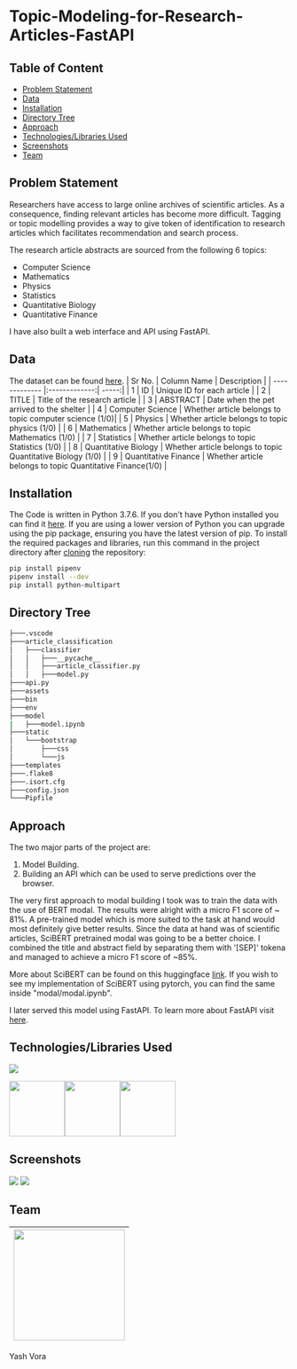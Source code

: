 # Topic-Modeling-for-Research-Articles-FastAPI

## Table of Content
  * [Problem Statement](#problem-statement)
  * [Data](#data)
  * [Installation](#installation)
  * [Directory Tree](#directory-tree)
  * [Approach](#approach)
  * [Technologies/Libraries Used](#technologieslibraries-used)
  * [Screenshots](#screenshots)
  * [Team](#team)

## Problem Statement
Researchers have access to large online archives of scientific articles. As a consequence, finding relevant articles has become more difficult. Tagging or topic modelling provides a way to give token of identification to research articles which facilitates recommendation and search process. 

The research article abstracts are sourced from the following 6 topics: 
  - Computer Science
  - Mathematics
  - Physics
  - Statistics
  - Quantitative Biology
  - Quantitative Finance
  
 I have also built a web interface and API using FastAPI.

## Data
The dataset can be found [here](https://datahack.analyticsvidhya.com/contest/janatahack-independence-day-2020-ml-hackathon).
| Sr No.        | Column Name   | Description  |
| ------------- |:-------------:| -----:|
| 1 | ID | Unique ID for each article |
| 2 | TITLE | Title of the research article |
| 3 | ABSTRACT | Date when the pet arrived to the shelter |
| 4 | Computer Science | Whether article belongs to topic computer science (1/0)|
| 5 | Physics | Whether article belongs to topic physics (1/0) |
| 6 | Mathematics | Whether article belongs to topic Mathematics (1/0) |
| 7 | Statistics | Whether article belongs to topic Statistics (1/0) |
| 8 | Quantitative Biology | Whether article belongs to topic Quantitative Biology (1/0) |
| 9 | Quantitative Finance | Whether article belongs to topic Quantitative Finance(1/0) |

## Installation
The Code is written in Python 3.7.6. If you don't have Python installed you can find it [here](https://www.python.org/downloads/). If you are using a lower version of Python you can upgrade using the pip package, ensuring you have the latest version of pip. To install the required packages and libraries, run this command in the project directory after [cloning](https://www.howtogeek.com/451360/how-to-clone-a-github-repository/) the repository:
```bash
pip install pipenv
pipenv install --dev
pip install python-multipart
```

## Directory Tree
```bash
├───.vscode
├───article_classification
│   ├───classifier
│   │   ├───__pycache__
│   │   ├───article_classifier.py
│   │   ├───model.py
├───api.py
├───assets
├───bin
├───env
├───model
|   ├───model.ipynb   
├───static
│   └───bootstrap
│       ├───css
│       └───js
├───templates
├───.flake8
├───.isort.cfg
├───config.json
└───Pipfile
```

## Approach
The two major parts of the project are:
  1. Model Building.
  2. Building an API which can be used to serve predictions over the browser.

The very first approach to modal building I took was to train the data with the use of BERT modal. The results were alright with a micro F1 score of ~ 81%. A pre-trained model which is more suited to the task at hand would most definitely give better results. Since the data at hand was of scientific articles, SciBERT pretrained modal was going to be a better choice. I combined the title and abstract field by separating them with '[SEP]' tokena and managed to achieve a micro F1 score of ~85%.

More about SciBERT can be found on this huggingface [link](https://huggingface.co/allenai/scibert_scivocab_uncased). If you wish to see my implementation of SciBERT using pytorch, you can find the same inside "modal/modal.ipynb".

I later served this model using FastAPI. To learn more about FastAPI visit [here](https://fastapi.tiangolo.com/).



## Technologies/Libraries Used
![](https://forthebadge.com/images/badges/made-with-python.svg)

[<img target="_blank" src="https://venturebeat.com/wp-content/uploads/2019/06/pytorch-e1576624094357.jpg?w=1200&strip=all" width=100>](https://pytorch.org/)[<img target="_blank" src="https://huggingface.co/front/assets/huggingface_logo.svg" width=100>](https://huggingface.co/)[<img target="_blank" src="https://fastapi.tiangolo.com/img/logo-margin/logo-teal.png" width=100>](https://fastapi.tiangolo.com/)

## Screenshots
<img target="_blank" src="https://user-images.githubusercontent.com/40065133/97539408-eaa8c180-19e7-11eb-97b1-a93d8167abe1.JPG">

<img target="_blank" src="https://user-images.githubusercontent.com/40065133/97540428-a1597180-19e9-11eb-9c58-92bdc389756a.JPG">

## Team
<img src="https://avatars2.githubusercontent.com/u/40065133?s=460&v=4" width="200" height="200">|
-|
Yash Vora

